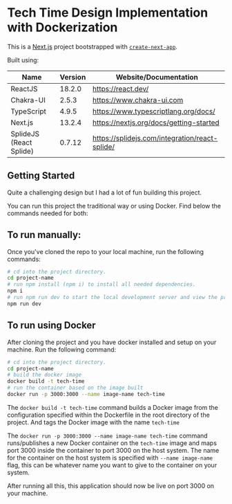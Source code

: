 # Tech Time Design Implementation with Dockerization

This is a [Next.js](https://nextjs.org/) project bootstrapped with [`create-next-app`](https://github.com/vercel/next.js/tree/canary/packages/create-next-app).

Built using:

| Name                    | Version | Website/Documentation                          |
| ----------------------- | ------- | ---------------------------------------------- |
| ReactJS                 | 18.2.0  | https://react.dev/                             |
| Chakra-UI               | 2.5.3   | https://www.chakra-ui.com                      |
| TypeScript              | 4.9.5   | https://www.typescriptlang.org/docs/           |
| Next.js                 | 13.2.4  | https://nextjs.org/docs/getting-started        |
| SplideJS (React Splide) | 0.7.12  | https://splidejs.com/integration/react-splide/ |

## Getting Started

Quite a challenging design but I had a lot of fun building this project.

You can run this project the traditional way or using Docker. Find below the commands needed for both:

## To run manually:

Once you've cloned the repo to your local machine, run the following commands:

```bash
# cd into the project directory.
cd project-name
# run npm install (npm i) to install all needed dependencies.
npm i
# run npm run dev to start the local development server and view the project.
npm run dev
```

## To run using Docker

After cloning the project and you have docker installed and setup on your machine. Run the following command:

```bash
# cd into the project directory.
cd project-name
# build the docker image
docker build -t tech-time
# run the container based on the image built
docker run -p 3000:3000 --name image-name tech-time
```

The `docker build -t tech-time` command builds a Docker image from the configuration specified within the Dockerfile in the root directory of the project. And tags the Docker image with the name `tech-time`

The `docker run -p 3000:3000 --name image-name tech-time` command runs/publishes a new Docker container on the `tech-time` image and maps port 3000 inside the container to port 3000 on the host system. The name for the container on the host system is specified with `--name image-name` flag, this can be whatever name you want to give to the container on your system.

After running all this, this application should now be live on port 3000 on your machine.
